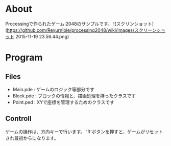 # About
Processingで作られたゲーム:2048のサンプルです。
![スクリンショット](https://github.com/Reyurnible/processing2048/wiki/images/スクリーンショット 2015-11-19 23.56.44.png)

# Program

## Files

- Main.pde : ゲームのロジック等部分です
- Block.pde : ブロックの情報と、描画処理を持ったクラスです
- Point.ped : XYで座標を管理するためのクラスです

## Controll
ゲームの操作は、方向キーで行います。
'R'ボタンを押すと、ゲームがリセットされ最初からになります。
